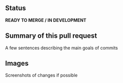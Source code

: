 ## Status

**READY TO MERGE / IN DEVELOPMENT**

## Summary of this pull request

A few sentences describing the main goals of commits

## Images

Screenshots of changes if possible
